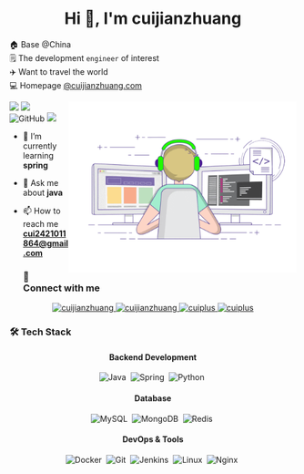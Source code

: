 <h1 align="center">Hi 👋, I'm cuijianzhuang</h1>


<!-- 👨‍💻‍ Engineer -->
🏠 Base @China  
🗒️ The development `engineer` of interest  
✈️ Want to travel the world  
💻 Homepage [@cuijianzhuang.com](https://cuijianzhuang.com/)

<div>

<a href="https://cuijianzhuang.com/" target="_blank"><img align="right"  width="400px" src="./developer-github.gif"  /></a>
[![](https://img.shields.io/badge/IDE-Jetbrains-000000?style=flat-square&logo=jetbrains&logoColor=White)](#)
<img src="https://komarev.com/ghpvc/?username=cuijianzhuang">&nbsp;&nbsp;
<img alt="GitHub" src="https://img.shields.io/badge/dynamic/json?logo=github&label=GitHub+Followers&labelColor=282c34&color=181717&query=%24.data.totalSubs&url=https%3A%2F%2Fapi.spencerwoo.com%2Fsubstats%2F%3Fsource%3Dgithub%26queryKey%3Dcuijianzhuang&longCache=true"> 
<img src="https://media.giphy.com/media/WUlplcMpOCEmTGBtBW/giphy.gif" width="90">



- 🌱 I’m currently learning **spring**

- 💬 Ask me about **java**

- 📫 How to reach me **cui2421011864@gmail.com**

  ### 🤝 Connect with me
</div>

<p align="center">
  <a href="https://dev.to/cuijianzhuang" target="blank">
    <img src="https://raw.githubusercontent.com/rahuldkjain/github-profile-readme-generator/master/src/images/icons/Social/devto.svg" alt="cuijianzhuang" height="30" width="40" />
  </a>
  <a href="https://twitter.com/cuijianzhuang" target="blank">
    <img src="https://raw.githubusercontent.com/rahuldkjain/github-profile-readme-generator/master/src/images/icons/Social/twitter.svg" alt="cuijianzhuang" height="30" width="40" />
  </a>
  <a href="https://fb.com/cuiplus" target="blank">
    <img src="https://raw.githubusercontent.com/rahuldkjain/github-profile-readme-generator/master/src/images/icons/Social/facebook.svg" alt="cuiplus" height="30" width="40" />
  </a>
  <a href="https://instagram.com/cuiplus" target="blank">
    <img src="https://raw.githubusercontent.com/rahuldkjain/github-profile-readme-generator/master/src/images/icons/Social/instagram.svg" alt="cuiplus" height="30" width="40" />
  </a>
</p>

### 🛠️ Tech Stack

<div align="center">
  
  #### Backend Development
  ![Java](https://img.shields.io/badge/-Java-05122A?style=flat&logo=java)&nbsp;
  ![Spring](https://img.shields.io/badge/-Spring-05122A?style=flat&logo=spring)&nbsp;
  ![Python](https://img.shields.io/badge/-Python-05122A?style=flat&logo=python)&nbsp;
  
  #### Database
  ![MySQL](https://img.shields.io/badge/-MySQL-05122A?style=flat&logo=mysql)&nbsp;
  ![MongoDB](https://img.shields.io/badge/-MongoDB-05122A?style=flat&logo=mongodb)&nbsp;
  ![Redis](https://img.shields.io/badge/-Redis-05122A?style=flat&logo=redis)&nbsp;
  
  #### DevOps & Tools
  ![Docker](https://img.shields.io/badge/-Docker-05122A?style=flat&logo=docker)&nbsp;
  ![Git](https://img.shields.io/badge/-Git-05122A?style=flat&logo=git)&nbsp;
  ![Jenkins](https://img.shields.io/badge/-Jenkins-05122A?style=flat&logo=jenkins)&nbsp;
  ![Linux](https://img.shields.io/badge/-Linux-05122A?style=flat&logo=linux)&nbsp;
  ![Nginx](https://img.shields.io/badge/-Nginx-05122A?style=flat&logo=nginx)&nbsp;
